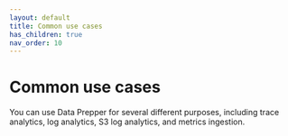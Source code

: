 ```yaml
---
layout: default
title: Common use cases
has_children: true
nav_order: 10
---
```


# Common use cases

You can use Data Prepper for several different purposes, including trace analytics, log analytics, S3 log analytics, and metrics ingestion.